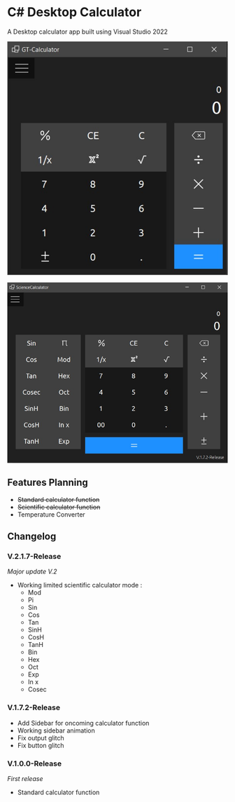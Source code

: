 # C# Desktop Calculator

A Desktop calculator app built using Visual Studio 2022

![A Screenshot of Calculator App](https://github.com/GesangPJ/DesktopCalculatorCS/blob/master/calculatorapp.jpg)

![A Screenshot of oncoming Science Calculator](https://github.com/GesangPJ/DesktopCalculatorCS/blob/master/sciencecalculator.jpg)

## Features Planning
- ~~Standard calculator function~~
- ~~Scientific calculator function~~
- Temperature Converter

## Changelog

### V.2.1.7-Release
*Major update V.2*

- Working limited scientific calculator mode :
  - Mod 
  - Pi
  - Sin
  - Cos
  - Tan
  - SinH
  - CosH
  - TanH
  - Bin
  - Hex
  - Oct
  - Exp
  - In x
  - Cosec

### V.1.7.2-Release
- Add Sidebar for oncoming calculator function 
- Working sidebar animation
- Fix output glitch
- Fix button glitch

### V.1.0.0-Release
 *First release*
- Standard calculator function
